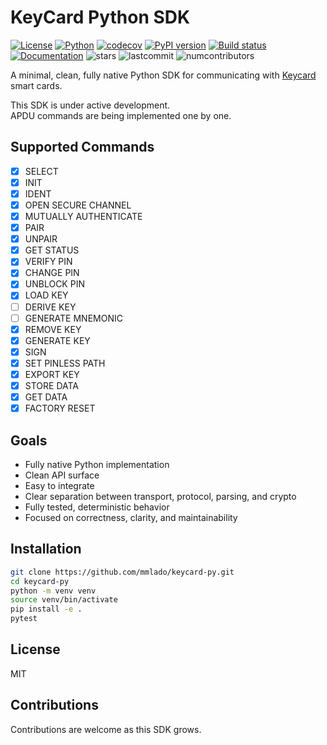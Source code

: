 # KeyCard Python SDK

[![License](https://img.shields.io/badge/license-MIT-blue.svg)](LICENSE) [![Python](https://img.shields.io/badge/python-3.13.3-blue.svg)](https://www.python.org/downloads/) [![codecov](https://codecov.io/gh/mmlado/keycard-py/branch/main/graph/badge.svg)](https://codecov.io/gh/mmlado/keycard-py) [![PyPI version](https://img.shields.io/pypi/v/keycard.svg)](https://pypi.org/project/keycard/) [![Build status](https://github.com/mmlado/keycard-py/actions/workflows/publish.yml/badge.svg)](https://github.com/mmlado/keycard-py/actions/workflows/publish.yml) [![Documentation](https://img.shields.io/badge/docs-gh--pages-blue.svg)](https://mmlado.github.io/keycard-py/) ![stars](https://img.shields.io/github/stars/mmlado/keycard-py.svg?style=social) ![lastcommit](https://img.shields.io/github/last-commit/mmlado/keycard-py.svg) ![numcontributors](https://img.shields.io/github/contributors-anon/mmlado/keycard-py.svg) 

A minimal, clean, fully native Python SDK for communicating with [Keycard](https://keycard.tech) smart cards.

This SDK is under active development.  
APDU commands are being implemented one by one.

## Supported Commands

- [x] SELECT
- [x] INIT
- [x] IDENT
- [x] OPEN SECURE CHANNEL
- [x] MUTUALLY AUTHENTICATE
- [x] PAIR
- [x] UNPAIR
- [x] GET STATUS
- [x] VERIFY PIN
- [x] CHANGE PIN
- [x] UNBLOCK PIN
- [x] LOAD KEY
- [ ] DERIVE KEY
- [ ] GENERATE MNEMONIC
- [x] REMOVE KEY
- [x] GENERATE KEY
- [x] SIGN
- [x] SET PINLESS PATH
- [x] EXPORT KEY
- [x] STORE DATA
- [x] GET DATA
- [x] FACTORY RESET

## Goals

- Fully native Python implementation
- Clean API surface
- Easy to integrate
- Clear separation between transport, protocol, parsing, and crypto
- Fully tested, deterministic behavior
- Focused on correctness, clarity, and maintainability

## Installation

```bash
git clone https://github.com/mmlado/keycard-py.git
cd keycard-py
python -m venv venv
source venv/bin/activate
pip install -e .
pytest
```

## License

MIT

## Contributions

Contributions are welcome as this SDK grows.